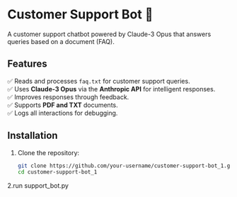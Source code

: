 
# Customer Support Bot 🤖  

A customer support chatbot powered by Claude-3 Opus that answers queries based on a document (FAQ).  

## Features  
✅ Reads and processes `faq.txt` for customer support queries.  
✅ Uses **Claude-3 Opus** via the **Anthropic API** for intelligent responses.  
✅ Improves responses through feedback.  
✅ Supports **PDF and TXT** documents.  
✅ Logs all interactions for debugging.  

## Installation  
1. Clone the repository:  
   ```bash
   git clone https://github.com/your-username/customer-support-bot_1.git
   cd customer-support-bot_1
2.run support_bot.py
